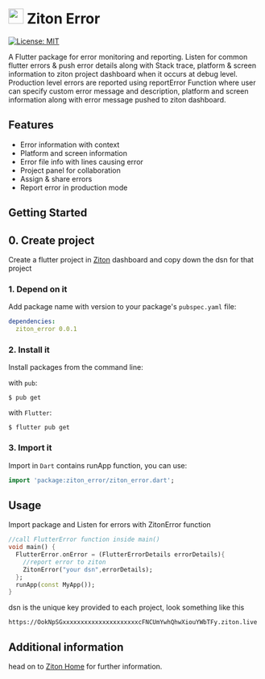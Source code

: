 # <img src="https://lh3.googleusercontent.com/a-/AFdZucq7_CuN_qLTe-vvMMasQZOCT2bqKPIr3ed1i7Ze=s360-p-rw-no" width="30px">   Ziton Error
<a href="https://opensource.org/licenses/MIT"><img src="https://img.shields.io/badge/license-MIT-blue.svg" alt="License: MIT"></a>


A Flutter package for error monitoring and reporting. Listen for common flutter errors & push error details along with Stack trace, platform & screen information to ziton project dashboard when it occurs at debug level.
Production level errors are reported using reportError Function where user can specify custom error message and description, platform and screen information along with error message pushed to ziton dashboard.



## Features
* Error information with context
* Platform and screen information
* Error file info with lines causing error 
* Project panel for collaboration 
* Assign & share errors  
* Report error in production mode

## Getting Started

## 0. Create project
Create a flutter project in <a href = "https://ziton.live/">Ziton</a> dashboard and copy down the dsn for that project

### 1. Depend on it
Add package name with version to your package's `pubspec.yaml` file:

```yaml
dependencies:
  ziton_error 0.0.1
```

### 2. Install it

Install packages from the command line:

with `pub`:

```
$ pub get
```

with `Flutter`:

```
$ flutter pub get
```

### 3. Import it

Import in `Dart` contains runApp function, you can use:

```dart
import 'package:ziton_error/ziton_error.dart';
```


## Usage

Import package and Listen for errors with ZitonError function

```dart
//call FlutterError function inside main()
void main() {
  FlutterError.onError = (FlutterErrorDetails errorDetails){
    //report error to ziton
    ZitonError("your dsn",errorDetails);
  };
  runApp(const MyApp());
}
```



dsn is the unique key provided to each project, look something like this 
```
https://OokNpSGxxxxxxxxxxxxxxxxxxxxxcFNCUmYwhQhwXiouYWbTFy.ziton.live
```



## Additional information

head on to <a href="https://ziton.live/home">Ziton Home</a> for further information.
